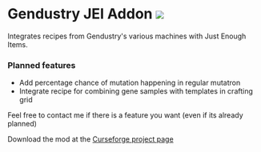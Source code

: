 # Gendustry JEI Addon [![](http://cf.way2muchnoise.eu/full_301364_downloads.svg)](https://minecraft.curseforge.com/projects/gendustry-jei-addon)

Integrates recipes from Gendustry's various machines with Just Enough Items.

### Planned features

<ul>
  <li> Add percentage chance of mutation happening in regular mutatron </li>
	<li> Integrate recipe for combining gene samples with templates in crafting grid </li>
</ul>

Feel free to contact me if there is a feature you want (even if its already planned)

Download the mod at the [Curseforge project page](https://minecraft.curseforge.com/projects/gendustry-jei-addon)
